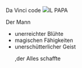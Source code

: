 <html>
         <head>
              <meta charset="utf-8">  
            <title> Da Vinci </title>  
         </head>  
         <link href="styles/style.css" rel="stylesheet" type="text/css">                 
                 <body
           >Da Vinci code</h1>
                 <img src="http://samui-art-gallery.com/wp-content/uploads/2011/02/Leonardo_Da-Vinci-img1.jpg">lL PAPA
            <p>Der Mann</p>
         <ul>
             <li>unerreichter Blühte</li>
             <li>magischen Fähigkeiten</li>
             <li>unerschütterlicher Geist</li>
             <p>,der Alles schaffte </p>         
                </ul>
                </body>
</html>
